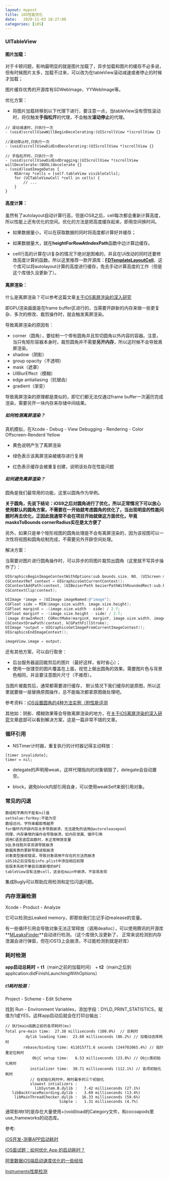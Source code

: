 ```yaml
---
layout: mypost
title: iOS性能优化
date:   2020-11-03 18:27:00
categories: [iOS]
---
```


### UITableView

#### 图片加载：

对于卡顿问题，影响最明显的就是图片加载了，异步加载和图片的缓存不必多说，但有时候图片太多，加载不过来，可以改为在tableView滚动减速或者停止的时候才加载；

图片缓存优秀的开源库有SDWebImage、YYWebImage等。

优化方案：

* 将图片加载转移到以下代理下进行，要注意一点，当tableView没有惯性滚动时，将仅触发**手指松开**的代理，不会触发**滚动停止**的代理。

```objc
// 滚动减速时，只执行一次
- (void)scrollViewWillBeginDecelerating:(UIScrollView *)scrollView {}

//滚动停止时,只执行一次
- (void)scrollViewDidEndDecelerating:(UIScrollView *)scrollView {}

// 手指松开时，只执行一次
- (void)scrollViewDidEndDragging:(UIScrollView *)scrollView willDecelerate:(BOOL)decelerate {}
- (void)loadImageDatas {
    NSArray *cells = [self.tableView visibleCells];
    for (UITableViewCell *cell in cells) {
        // ...
    }
}
```



#### 高度计算：

虽然有了autolayout自动计算行高，但是iOS8之后，cell每次都会重新计算高度，所以性能上还有优化的空间。优化的方法是把高度缓存起来，即用空间换时间。

* 如果数据量小，可以在获取数据的同时将高度都计算好并缓存；

* 如果数据量大，就在**heightForRowAtIndexPath**函数中边计算边缓存。

* cell行高的计算在UI复杂的情况下绝对是困难的，并且在UI改动的同时还要修改高度计算的函数。所以这里推荐一款开源库：[**FDTemplateLayoutCell**](https://github.com/forkingdog/UITableView-FDTemplateLayoutCell)，这个库可以将autolayout计算的高度进行缓存，免去手动计算高度的工作（但是这个库很久没更新了）。

#### 离屏渲染：

什么是离屏渲染？可以参考这篇文章[关于iOS离屏渲染的深入研究](https://zhuanlan.zhihu.com/p/72653360)

即GPU渲染画面是在frame buffer区进行的，当需要开辟新的内存来做一些更复杂、多次的修改、裁剪操作时，就会触发离屏渲染。

导致离屏渲染的原因有：

* corner（圆角），要绘制一个带有圆角并且剪切圆角以外内容的容器。注意，当只有矩形容器本身时，裁剪圆角并不需要**另开内存**，所以这时候不会导致离屏渲染。
* shadow（阴影）
* group opacity（不透明）
* mask（遮罩）
* UIBlurEffect（模糊）
* edge antialiasing（抗锯齿）
* gradient（渐变）

导致离屏渲染的原理都是类似的，即它们都无法仅通过frame buffer一次遍历完成渲染，需要另开一块内存来存储中间结果。



##### 如何检测离屏渲染？

真机模拟，在Xcode - Debug - View Debugging - Rendering - Color Offscreen-Renderd Yellow

* 黄色说明产生了离屏渲染

* 绿色表示该离屏渲染被缓存进行复用

* 红色表示缓存会被重复创建，说明该处存在性能问题



##### 如何避免离屏渲染？

圆角是我们最常用的功能，这里以圆角作为举例。

**关于圆角，先说下结论：iOS9之后对圆角进行了优化，所以正常情况下可以放心使用默认的圆角方案，不需要在一开始就考虑圆角的优化了，当出现明显的性能问题时再去优化，正因此我通常不会在项目开始就做这方面优化，毕竟masksToBounds cornerRadius实在是太方便了**

另外，如果只是单个矩形视图的圆角处理是不会有离屏渲染的，因为该视图可以一次性将视图和圆角绘制完成，不需要另外开辟空间处理。

解决方案：

当需要对图片进行圆角操作时，可以异步的将图片裁剪出圆角（这里就不写异步操作了）：

```objective-c
UIGraphicsBeginImageContextWithOptions(sub.bounds.size, NO, [UIScreen mainScreen].scale);
CGContextRef context = UIGraphicsGetCurrentContext();
CGContextAddPath(context, [UIBezierPath bezierPathWithRoundedRect:sub.bounds cornerRadius:20.f].CGPath); // 圆角值为20
CGContextClip(context);

UIImage *image = [UIImage imageNamed:@"image"];
CGFloat side = MIN(image.size.width, image.size.height);
CGFloat marginX = -(image.size.width - side) / 2.f;
CGFloat marginY = -(image.size.height - side) / 2.f;
[image drawInRect: CGRectMake(marginX, marginY, image.size.width, image.size.height)];
CGContextDrawPath(context, kCGPathFillStroke);
UIImage *output = UIGraphicsGetImageFromCurrentImageContext();
UIGraphicsEndImageContext();

imageView.image = output;
```

还有其他方案，可以自行取舍：

* 后台服务器返回裁剪后的图片（最好这样，省时省心）；
* 使用一张镂空的图片覆盖在上面，视觉上做出圆角的效果。需要图片色与背景色相同，并且要注意图片尺寸（不推荐）。

当图片被裁剪后，通常都需要进行缓存， 默认情况下我们缓存的是原图，所以这里就要做一层替换原图操作，总不能每次都拿原图做处理吧。

参考资料：[iOS设置圆角的4种方法实例（附性能评测](https://www.jb51.net/article/154003.htm)



其他如：阴影、模糊效果等会导致离屏渲染的地方，在[关于iOS离屏渲染的深入研究](https://zhuanlan.zhihu.com/p/72653360)文章底部可以看到解决方案，这是一篇非常不错的文章。

### 循环引用

* NSTimer计时器，重复执行的计时器记得主动释放：

```objc
[timer invalidate];
timer = nil;
```

* delegate的声明用weak，这样代理指向的对象销毁了，delegate会自动置空。

* block，避免block内部引用自身，可以使用weakSelf来弱引用对象。

### 常见的闪退

```
数组和字典内不能有nil值
setValue:forKey:不能为空
数组访问、字符串截取等越界
for循环内开辟内存太多导致崩溃，无法避免的话用@autoreleasepool
同理，内存暴增的操作会导致崩溃，如内存泄漏、循环引用
调用C语言底层函数时，未正常释放变量
SQL多线程共享资源导致崩溃
数据库表的更新导致读取崩溃
对象类型接收错误，导致对象调用不存在的方法而崩溃
iOS10之后没有在info.plist中添加相应权限
低版本系统不兼容后面新增的API
tableView没有注册cell，这会在main中崩溃，不容易发现
```

集成Bugly可以帮助应用检测和定位闪退问题。

### 内存泄漏检测

Xcode - Product - Analyze

它可以检测出Leaked memory，即那些我们忘记手动realease的变量。

有一些循环引用会导致对象无法正常释放（调用dealloc），可以使用腾讯的开源库**[MLeaksFinder](https://github.com/Tencent/MLeaksFinder)**自动进行检测。（这个库很久没更新了， 正常来说检测到内存泄漏会进行弹窗，但在iOS13上会崩溃，不过能检测到就是好库）

### 耗时检测

**app启动总耗时** = **t1**（main之前的加载时间） + **t2**（main之后到application:didFinishLaunchingWithOptions）

##### t1耗时检测：

Project - Scheme - Edit Scheme

找到 Run - Environment Variables，添加字段：DYLD_PRINT_STATISTICS，赋值为1或YES，这样app启动后就会在打印台输出：

```
// 执行main函数之前的各项耗时(ms)
Total pre-main time:  27.38 milliseconds (100.0%)  // 总耗时
         dylib loading time:  23.60 milliseconds (86.2%) // 加载动态库耗时
        rebase/binding time: 411015771.6 seconds (244702065.4%) // 指针重定位耗时
            ObjC setup time:   6.53 milliseconds (23.8%) // Objc类初始化耗时
           initializer time:  30.71 milliseconds (112.1%) // 各项初始化耗时
           // 在初始化耗时中，用时最多的三个初始化
           slowest intializers :
             libSystem.B.dylib :   7.42 milliseconds (27.1%)
   libBacktraceRecording.dylib :   3.69 milliseconds (13.4%)
    libMainThreadChecker.dylib :  16.33 milliseconds (59.6%)
                        Simple :   1.31 milliseconds (4.7%)
```

通常影响t1的是存在大量使用+(void)load的Category文件，和cocoapods里use_frameworks的动态库。

参考:

[iOS开发-测量APP启动耗时](https://blog.csdn.net/Nathan1987_/article/details/78568353)

[iOS面试题：如何优化 App 的启动耗时？](https://www.jianshu.com/p/459dd555988b)

[阿里数据iOS端启动速度优化的一些经验](https://yq.aliyun.com/articles/616400)

[Instruments性能检测](https://www.jianshu.com/p/9e94e42cfb01)